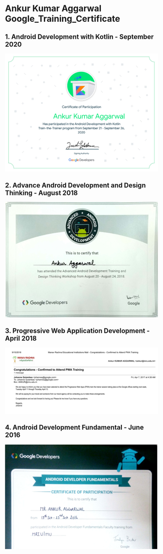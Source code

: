# Ankur Kumar Aggarwal Google_Training_Certificate

## 1. Android Development with Kotlin - September 2020
![Android Development with Kotlin - September 2020](Google_Training_Certificate/Ankur_Google_Android-with-Kotlin.png)

## 2. Advance Android Development and Design Thinking - August 2018
![Advance Android Development and Design Thinking - August 2018](Google_Training_Certificate/Ankur_Google_AAD&DT.png)

## 3. Progressive Web Application Development - April 2018
![Progressive Web Application Development - April 2018](Google_Training_Certificate/Ankur_Google_PWA.png)

## 4. Android Development Fundamental - June 2016
![Android Development Fundamental - June 2016](Google_Training_Certificate/Ankur_Google_ADF.png)